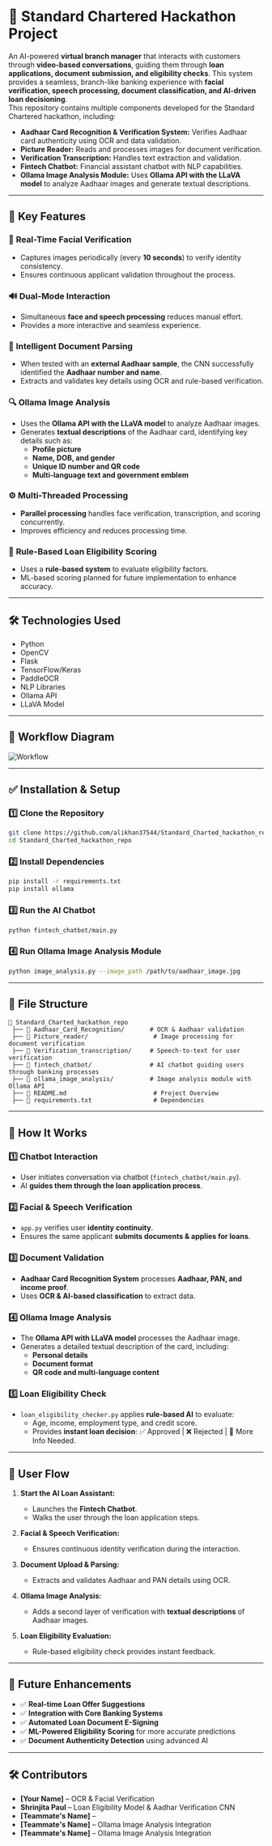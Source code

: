 # 🚀 Standard Chartered Hackathon Project  

An AI-powered **virtual branch manager** that interacts with customers through **video-based conversations**, guiding them through **loan applications, document submission, and eligibility checks**. This system provides a seamless, branch-like banking experience with **facial verification, speech processing, document classification, and AI-driven loan decisioning**.  
This repository contains multiple components developed for the Standard Chartered hackathon, including:  
- **Aadhaar Card Recognition & Verification System:** Verifies Aadhaar card authenticity using OCR and data validation.  
- **Picture Reader:** Reads and processes images for document verification.  
- **Verification Transcription:** Handles text extraction and validation.  
- **Fintech Chatbot:** Financial assistant chatbot with NLP capabilities.  
- **Ollama Image Analysis Module:** Uses **Ollama API with the LLaVA model** to analyze Aadhaar images and generate textual descriptions.  

---

## **🔹 Key Features**
### 🎥 **Real-Time Facial Verification**
- Captures images periodically (every **10 seconds**) to verify identity consistency.  
- Ensures continuous applicant validation throughout the process.  

### 🔊 **Dual-Mode Interaction**
- Simultaneous **face and speech processing** reduces manual effort.  
- Provides a more interactive and seamless experience.  

### 📄 **Intelligent Document Parsing**
- When tested with an **external Aadhaar sample**, the CNN successfully identified the **Aadhaar number and name**.  
- Extracts and validates key details using OCR and rule-based verification.  

### 🔍 **Ollama Image Analysis**
- Uses the **Ollama API with the LLaVA model** to analyze Aadhaar images.  
- Generates **textual descriptions** of the Aadhaar card, identifying key details such as:  
  - **Profile picture**  
  - **Name, DOB, and gender**  
  - **Unique ID number and QR code**  
  - **Multi-language text and government emblem**  

### ⚙️ **Multi-Threaded Processing**
- **Parallel processing** handles face verification, transcription, and scoring concurrently.  
- Improves efficiency and reduces processing time.  

### 🚀 **Rule-Based Loan Eligibility Scoring**
- Uses a **rule-based system** to evaluate eligibility factors.  
- ML-based scoring planned for future implementation to enhance accuracy.  

---

## 🛠️ **Technologies Used**
- Python  
- OpenCV  
- Flask  
- TensorFlow/Keras  
- PaddleOCR  
- NLP Libraries  
- Ollama API  
- LLaVA Model  

---

## **🔹 Workflow Diagram**
![Workflow](https://github.com/user-attachments/assets/ebb2cd81-1ef3-4dd9-9e19-1f7e3f304429)

---

## ✅ **Installation & Setup**
### **1️⃣ Clone the Repository**
```bash
git clone https://github.com/alikhan37544/Standard_Charted_hackathon_repo.git
cd Standard_Charted_hackathon_repo
```

### **2️⃣ Install Dependencies**
```bash
pip install -r requirements.txt
pip install ollama
```

### **3️⃣ Run the AI Chatbot**
```bash
python fintech_chatbot/main.py
```

### **4️⃣ Run Ollama Image Analysis Module**
```bash
python image_analysis.py --image_path /path/to/aadhaar_image.jpg
```

---

## 📂 **File Structure**
```
📂 Standard_Charted_hackathon_repo  
 ├── 📂 Aadhaar_Card_Recognition/       # OCR & Aadhaar validation  
 ├── 📂 Picture_reader/                  # Image processing for document verification  
 ├── 📂 Verification_transcription/     # Speech-to-text for user verification  
 ├── 📂 fintech_chatbot/                # AI chatbot guiding users through banking processes  
 ├── 📂 ollama_image_analysis/          # Image analysis module with Ollama API  
 ├── 📄 README.md                        # Project Overview  
 ├── 📄 requirements.txt                 # Dependencies  
```

---

## 🚀 **How It Works**
### **1️⃣ Chatbot Interaction**
- User initiates conversation via chatbot (`fintech_chatbot/main.py`).  
- AI **guides them through the loan application process**.  

### **2️⃣ Facial & Speech Verification**
- `app.py` verifies user **identity continuity**.  
- Ensures the same applicant **submits documents & applies for loans**.  

### **3️⃣ Document Validation**
- **Aadhaar Card Recognition System** processes **Aadhaar, PAN, and income proof**.  
- Uses **OCR & AI-based classification** to extract data.  

### **4️⃣ Ollama Image Analysis**
- The **Ollama API with LLaVA model** processes the Aadhaar image.  
- Generates a detailed textual description of the card, including:  
  - **Personal details**  
  - **Document format**  
  - **QR code and multi-language content**  

### **5️⃣ Loan Eligibility Check**
- `loan_eligibility_checker.py` applies **rule-based AI** to evaluate:  
  - Age, income, employment type, and credit score.  
  - Provides **instant loan decision**: ✅ Approved | ❌ Rejected | 🔄 More Info Needed.  

---

## 🚦 **User Flow**

1. **Start the AI Loan Assistant:**  
   - Launches the **Fintech Chatbot**.  
   - Walks the user through the loan application steps.  

2. **Facial & Speech Verification:**  
   - Ensures continuous identity verification during the interaction.  

3. **Document Upload & Parsing:**  
   - Extracts and validates Aadhaar and PAN details using OCR.  

4. **Ollama Image Analysis:**  
   - Adds a second layer of verification with **textual descriptions** of Aadhaar images.  

5. **Loan Eligibility Evaluation:**  
   - Rule-based eligibility check provides instant feedback.  

---

## 🚀 **Future Enhancements**
- ✅ **Real-time Loan Offer Suggestions**  
- ✅ **Integration with Core Banking Systems**  
- ✅ **Automated Loan Document E-Signing**  
- ✅ **ML-Powered Eligibility Scoring** for more accurate predictions  
- ✅ **Document Authenticity Detection** using advanced AI  

---

## 🛠️ **Contributors**
- **[Your Name]** – OCR & Facial Verification  
- **Shrinjita Paul** – Loan Eligibility Model & Aadhar Verification CNN  
- **[Teammate's Name]** – 
- **[Teammate's Name]** – Ollama Image Analysis Integration
- **[Teammate's Name]** – Ollama Image Analysis Integration  
